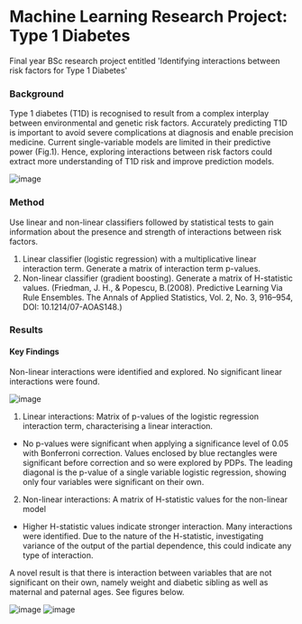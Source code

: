 # Machine Learning Research Project: Type 1 Diabetes
Final year BSc research project entitled 'Identifying interactions between risk factors for Type 1 Diabetes'

### Background  
Type 1 diabetes (T1D) is recognised to result from a complex interplay between environmental and genetic risk factors. Accurately predicting T1D is important to avoid severe complications at diagnosis and enable precision medicine. Current single-variable models are limited in their predictive power (Fig.1). Hence, exploring interactions between risk factors could extract more understanding of T1D risk and improve prediction models.

![image](https://user-images.githubusercontent.com/59938778/141861102-69783aff-047e-45e6-a91a-ff8af4cfc7c2.png)

### Method 
Use linear and non-linear classifiers followed by statistical tests to gain information about the presence and strength of interactions between risk factors. 

1. Linear classifier (logistic regression) with a multiplicative linear interaction term. Generate a matrix of interaction term p-values.
2. Non-linear classifier (gradient boosting). Generate a matrix of H-statistic values. (Friedman, J. H., & Popescu, B.(2008). Predictive Learning Via Rule Ensembles. The Annals of Applied Statistics, Vol. 2, No. 3, 916–954, DOI: 10.1214/07-AOAS148.) 

### Results 
#### Key Findings
Non-linear interactions were identified and explored. No significant linear interactions were found.

![image](https://user-images.githubusercontent.com/59938778/141858960-93d2613a-99ee-4936-97f7-62c69910f4a7.png)

1. Linear interactions: Matrix of p-values of the logistic regression interaction term, characterising a linear interaction.
-  No p-values were significant when applying a significance level of 0.05 with Bonferroni 
correction. Values enclosed by blue rectangles were significant before correction and so were explored by PDPs. The leading diagonal is the 
p-value of a single variable logistic regression, showing only four variables were significant on their own.

2. Non-linear interactions: A matrix of H-statistic values for the non-linear model
- Higher H-statistic values indicate stronger interaction. Many interactions were identified. Due to the nature of the H-statistic, investigating 
variance of the output of the partial dependence, this could indicate any type of interaction. 

A novel result is that there is interaction between variables that are not significant on their own, namely weight and 
diabetic sibling as well as maternal and paternal ages. See figures below. 

![image](https://user-images.githubusercontent.com/59938778/141860926-9fb869ee-faa9-4300-95b8-0218e5951968.png)   ![image](https://user-images.githubusercontent.com/59938778/141860963-3b09c038-481f-4ab2-8271-b90cb5c0b833.png)


